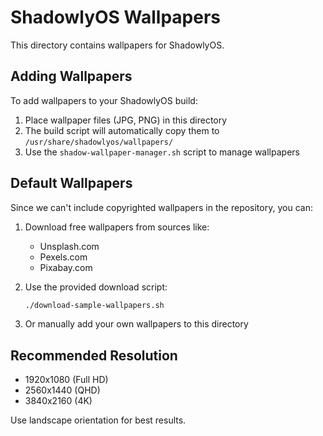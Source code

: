 # ShadowlyOS Wallpapers

This directory contains wallpapers for ShadowlyOS.

## Adding Wallpapers

To add wallpapers to your ShadowlyOS build:

1. Place wallpaper files (JPG, PNG) in this directory
2. The build script will automatically copy them to `/usr/share/shadowlyos/wallpapers/`
3. Use the `shadow-wallpaper-manager.sh` script to manage wallpapers

## Default Wallpapers

Since we can't include copyrighted wallpapers in the repository, you can:

1. Download free wallpapers from sources like:
   - Unsplash.com
   - Pexels.com  
   - Pixabay.com

2. Use the provided download script:
   ```bash
   ./download-sample-wallpapers.sh
   ```

3. Or manually add your own wallpapers to this directory

## Recommended Resolution

- 1920x1080 (Full HD)
- 2560x1440 (QHD) 
- 3840x2160 (4K)

Use landscape orientation for best results.

